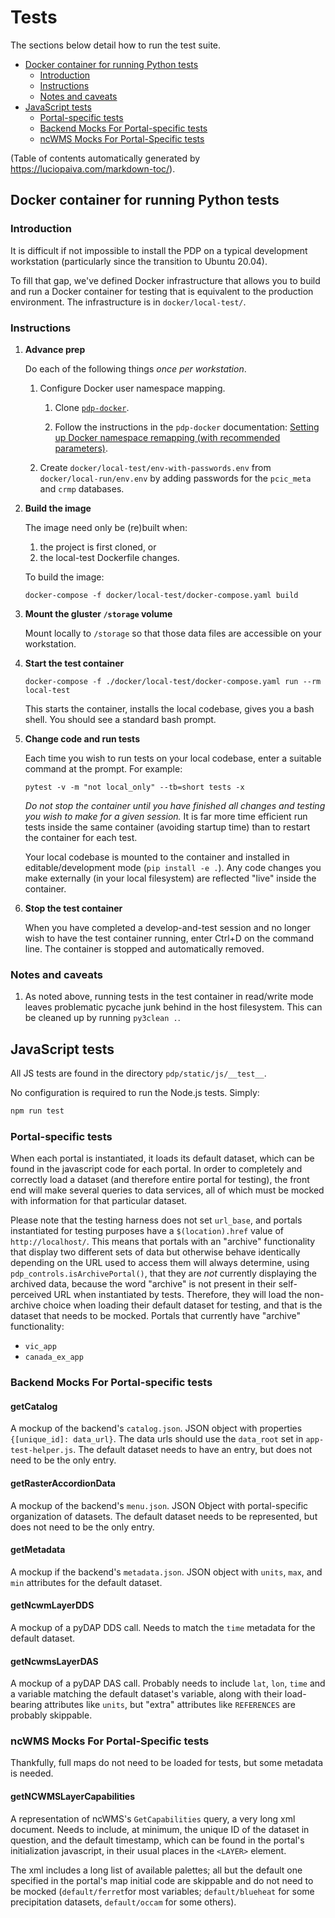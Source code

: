 # Tests

The sections below detail how to run the test suite.

- [Docker container for running Python tests](#docker-container-for-running-python-tests)
    - [Introduction](#introduction)
    - [Instructions](#instructions)
    - [Notes and caveats](#notes-and-caveats)
- [JavaScript tests](#javascript-tests)
    - [Portal-specific tests](#portal-specific-tests)
    - [Backend Mocks For Portal-specific tests](#backend-mocks-for-portal-specific-tests)
    - [ncWMS Mocks For Portal-Specific tests](#ncwms-mocks-for-portal-specific-tests)

(Table of contents automatically generated by 
https://luciopaiva.com/markdown-toc/).

## Docker container for running Python tests

### Introduction

It is difficult if not impossible to install the PDP on a typical development 
workstation (particularly since the transition to Ubuntu 20.04). 

To fill that gap, we've defined Docker infrastructure that allows you to 
build and run a Docker container for testing that is equivalent to the 
production environment. The infrastructure is in `docker/local-test/`.

### Instructions

1. **Advance prep**

    Do each of the following things *once per workstation*.
    
    1. Configure Docker user namespace mapping.
    
        1. Clone [`pdp-docker`](https://github.com/pacificclimate/pdp-docker).
     
        1. Follow the instructions in the `pdp-docker` documentation:
         [Setting up Docker namespace remapping (with recommended parameters)](https://github.com/pacificclimate/pdp-docker#setting-up-docker-namespace-remapping-with-recommended-parameters).
               
    1. Create `docker/local-test/env-with-passwords.env` from 
    `docker/local-run/env.env` by adding passwords for the `pcic_meta` and 
    `crmp` databases.
    
1. **Build the image**

    The image need only be (re)built when:
    
    1. the project is first cloned, or
    1. the local-test Dockerfile changes.
    
    To build the image:
    
    ```
    docker-compose -f docker/local-test/docker-compose.yaml build
    ```
   
1. **Mount the gluster `/storage` volume**
   
    Mount locally to `/storage` so that those data files are accessible on 
    your workstation.

1. **Start the test container**

    ```
    docker-compose -f ./docker/local-test/docker-compose.yaml run --rm local-test 
    ```
    
    This starts the container, installs the local codebase, gives you a 
    bash shell. You should see a standard bash prompt.

1. **Change code and run tests**

    Each time you wish to run tests on your local codebase, enter a suitable
    command at the prompt. For example:
    
    ```
    pytest -v -m "not local_only" --tb=short tests -x
    ```
    
    *Do not stop the container until you have finished all changes and
    testing you wish to make for a given session.* 
    It is far more time efficient run tests inside the same container 
    (avoiding startup time) than to restart the container for each test.
    
    Your local codebase is mounted to the container and installed in 
    editable/development mode (`pip install -e .`). Any code changes you make 
    externally (in your local filesystem) are reflected "live" inside the 
    container.

1. **Stop the test container**

    When you have completed a develop-and-test session and no longer wish to
    have the test container running, enter Ctrl+D on the 
    command line. The container is stopped and automatically removed.

### Notes and caveats

1. As noted above, running tests in the test container in read/write mode 
leaves problematic pycache junk behind in the host filesystem. This can be 
cleaned up by running `py3clean .`.


## JavaScript tests

All JS tests are found in the directory `pdp/static/js/__test__`.

No configuration is required to run the Node.js tests. Simply:

```bash
npm run test
```

### Portal-specific tests

When each portal is instantiated, it loads its default dataset, which can 
be found in the javascript code for each portal. In order to completely and 
correctly load a dataset (and therefore entire portal for testing), the 
front end will make several queries to data services, all of which must be 
mocked with information for that particular dataset.

Please note that the testing harness does not set `url_base`, and portals 
instantiated for testing purposes have a `$(location).href` value of 
`http://localhost/`. This means that portals with an "archive" 
functionality that display two different sets of data but otherwise behave 
identically depending on the URL used to access them will always determine, 
using `pdp_controls.isArchivePortal()`, that they are *not* currently 
displaying the archived data, because the word "archive" is not present in 
their self-perceived URL when instantiated by tests. Therefore, they will 
load the non-archive choice when loading their default dataset for testing, 
and that is the dataset that needs to be mocked. Portals that currently 
have "archive" functionality:

- `vic_app`
- `canada_ex_app`

### Backend Mocks For Portal-specific tests
#### getCatalog
A mockup of the backend's `catalog.json`. JSON object with properties
`{[unique_id]: data_url}`. The data urls should use the `data_root` set in 
`app-test-helper.js`. The default dataset needs to have an entry, but does 
not need to be the only entry.

#### getRasterAccordionData
A mockup of the backend's `menu.json`. JSON Object with portal-specific 
organization of datasets. The default dataset needs to be represented, but 
does not need to be the only entry.

#### getMetadata
A mockup if the backend's `metadata.json`. JSON object with `units`, `max`, 
and `min` attributes for the default dataset.

#### getNcwmLayerDDS
A mockup of a pyDAP DDS call. Needs to match the `time` metadata for the 
default dataset.

#### getNcwmsLayerDAS
A mockup of a pyDAP DAS call. Probably needs to include `lat`, `lon`, 
`time` and a variable matching the default dataset's variable, along with 
their load-bearing attributes like `units`, but "extra" attributes like 
`REFERENCES` are probably skippable.

### ncWMS Mocks For Portal-Specific tests

Thankfully, full maps do not need to be loaded for tests, but some metadata 
is needed.

#### getNCWMSLayerCapabilities
A representation of ncWMS's `GetCapabilities` query, a very long xml 
document. Needs to include, at minimum, the unique ID of the dataset in 
question, and the default timestamp, which can be found in the portal's 
initialization javascript, in their usual places in the `<LAYER>` element.

The xml includes a long list of available palettes; all but the default one 
specified in the portal's map initial code are skippable and do not need to 
be mocked (`default/ferret`for most variables; `default/blueheat` for some 
precipitation datasets, `default/occam` for some others).